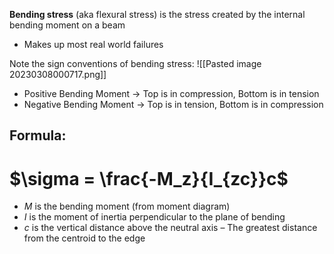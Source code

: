 **Bending stress** (aka flexural stress) is the stress created by the internal bending moment on a beam
- Makes up most real world failures

Note the sign conventions of bending stress:
![[Pasted image 20230308000717.png]]
- Positive Bending Moment → Top is in compression, Bottom is in tension
- Negative Bending Moment → Top is in tension, Bottom is in compression

## Formula:
# $\sigma = \frac{-M_z}{I_{zc}}c$
- $M$ is the bending moment (from moment diagram)
- $I$ is the moment of inertia perpendicular to the plane of bending
- $c$ is the vertical distance above the neutral axis
	– The greatest distance from the centroid to the edge